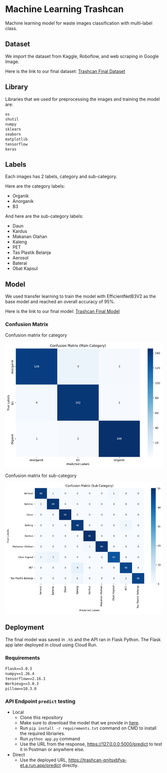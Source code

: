 # Machine Learning Trashcan
Machine learning model for waste images classification with multi-label class.

## Dataset
We import the dataset from Kaggle, Roboflow, and web scraping in Google Image.

Here is the link to our final dataset: [Trashcan Final Dataset](https://drive.google.com/drive/folders/1tF26rr-uxIigt92-l66nSy11igRYq2Cz?usp=drive_link)

## Library
Libraries that we used for preprocessing the images and training the model are:
```
os
shutil
numpy
sklearn
seaborn
matplotlib
tensorflow
keras
```

## Labels
Each images has 2 labels, category and sub-category. 

Here are the category labels:
- Organik
- Anorganik
- B3


And here are the sub-category labels:
- Daun
- Kardus
- Makanan Olahan
- Kaleng
- PET 
- Tas Plastik Belanja
- Aerosol
- Baterai
- Obat Kapsul

## Model
We used transfer learning to train the model with EfficientNetB3V2 as the base model and reached an overall accuracy of 95%.

Here is the link to our final model: [Trashcan Final Model](https://drive.google.com/file/d/1OdqTuvrEpcIc0KsFWTv0v5P-Yt3Y1_7m/view?usp=drive_link)

### Confusion Matrix
Confusion matrix for category

![Category](/images/conf-main.png)

Confusion matrix for sub-category

![Sub-category](/images/conf-sub.png)

## Deployment
The final model was saved in `.h5` and the API ran in Flask Python. The Flask app later deployed in cloud using Cloud Run.

### Requirements
```
Flask==3.0.3
numpy==1.26.4
tensorflow==2.16.1
Werkzeug==3.0.3
pillow==10.3.0
```

### API Endpoint `predict` testing
- Local
    - Clone this repository
    - Make sure to download the model that we provide in [here](https://drive.google.com/file/d/1OdqTuvrEpcIc0KsFWTv0v5P-Yt3Y1_7m/view?usp=drive_link).
    - Run `pip install -r requirements.txt` command on CMD to install the required libriaries.
    - Run `python app.py` command
    - Use the URL from the response, https://127.0.0.0:5000/predict to test it in Postman or anywhere else.
- Direct
    - Use the deployed URL, https://trashcan-qnitsxbfya-et.a.run.app/predict directly.